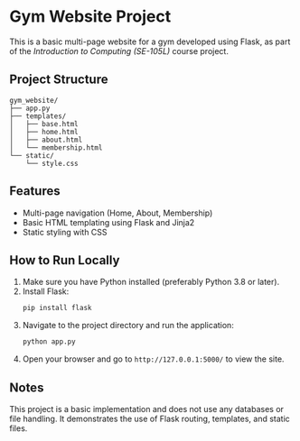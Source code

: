 # Gym Website Project

This is a basic multi-page website for a gym developed using Flask, as part of the *Introduction to Computing (SE-105L)* course project.

## Project Structure

```
gym_website/
├── app.py
├── templates/
│   ├── base.html
│   ├── home.html
│   ├── about.html
│   └── membership.html
└── static/
    └── style.css
```

## Features

- Multi-page navigation (Home, About, Membership)
- Basic HTML templating using Flask and Jinja2
- Static styling with CSS

## How to Run Locally

1. Make sure you have Python installed (preferably Python 3.8 or later).
2. Install Flask:
   ```bash
   pip install flask
   ```
3. Navigate to the project directory and run the application:
   ```bash
   python app.py
   ```
4. Open your browser and go to `http://127.0.0.1:5000/` to view the site.

## Notes

This project is a basic implementation and does not use any databases or file handling. It demonstrates the use of Flask routing, templates, and static files.


